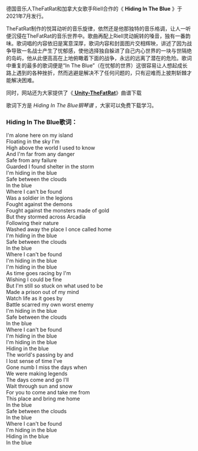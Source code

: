 

德国音乐人TheFatRat和加拿大女歌手Riell合作的《 **Hiding In The Blue** 》于2021年7月发行。

TheFatRat制作的悦耳动听的音乐旋律，依然还是他那独特的音乐格调，让人一听便沉侵在TheFatRat的音乐世界中。歌曲再配上Riell灵动婉转的嗓音，独有一番韵味。歌词唱的内容依旧是寓意深厚，歌词内容和封面图片交相辉映，讲述了因为战争导致一名战士产生了忧郁感，使他选择独自躲进了自己内心世界的一块与世隔绝的岛屿，他从此便高高在上地俯瞰着下面的战争，永远的远离了潜在的危险。歌词中重复的最多的歌词便是“In
The Blue”（在忧郁的世界）这很容易让人想起成长路上遇到的各种挫折，然而逃避是解决不了任何问题的，只有迎难而上披荆斩棘才能解决困难。

同时，网站还为大家提供了《[ **Unity-TheFatRat**](Music-9655-Unity-TheFatRat.html "Unity-
TheFatRat")》曲谱下载

歌词下方是 _Hiding In The Blue钢琴谱_ ，大家可以免费下载学习。

### Hiding In The Blue歌词：

I'm alone here on my island  
Floating in the sky I'm  
High above the world I used to know  
And I'm far from any danger  
Safe from any failure  
Guarded I found shelter in the storm  
I'm hiding in the blue  
Safe between the clouds  
In the blue  
Where I can't be found  
Was a soldier in the legions  
Fought against the demons  
Fought against the monsters made of gold  
But they stormed across Arcadia  
Following their nature  
Washed away the place I once called home  
I'm hiding in the blue  
Safe between the clouds  
In the blue  
Where I can't be found  
I'm hiding in the blue  
I'm hiding in the blue  
As time goes racing by I'm  
Wishing I could be fine  
But I'm still so stuck on what used to be  
Made a prison out of my mind  
Watch life as it goes by  
Battle scarred my own worst enemy  
I'm hiding in the blue  
Safe between the clouds  
In the blue  
Where I can't be found  
I'm hiding in the blue  
I'm hiding in the blue  
Hiding in the blue  
The world's passing by and  
I lost sense of time I've  
Gone numb I miss the days when  
We were making legends  
The days come and go I'll  
Wait through sun and snow  
For you to come and take me from  
This place and bring me home  
In the blue  
Safe between the clouds  
In the blue  
Where I can't be found  
I'm hiding in the blue  
Hiding in the blue  
In the blue

